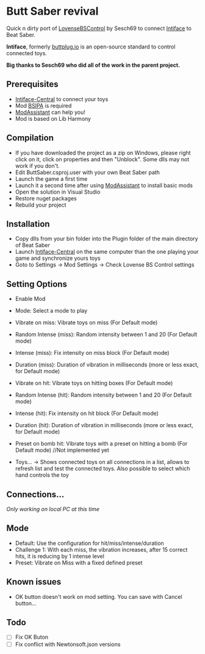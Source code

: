 # Butt Saber revival

Quick n dirty port of [LovenseBSControl](https://github.com/Sesch69/LovenseBSControl) by Sesch69 to connect [Intiface](https://intiface.com/) to Beat Saber.

**Intiface**, formerly [buttplug.io](buttplug.io) is an open-source standard to control connected toys.

**Big thanks to Sesch69 who did all of the work in the parent project.**

## Prerequisites

- [Intiface-Central](https://intiface.com/central/) to connect your toys
- Mod [BSIPA](https://nike4613.github.io/BeatSaber-IPA-Reloaded/) is required
- [ModAssistant](https://github.com/Assistant/ModAssistant) can help you!
- Mod is based on Lib Harmony

## Compilation
* If you have downloaded the project as a zip on Windows, please right click on it, click on properties and then "Unblock". Some dlls may not work if you don't.
* Edit ButtSaber.csproj.user with your own Beat Saber path
* Launch the game a first time
* Launch it a second time after using [ModAssistant](https://github.com/Assistant/ModAssistant) to install basic mods
* Open the solution in Visual Studio
* Restore nuget packages
* Rebuild your project

## Installation
* Copy dlls from your bin folder into the Plugin folder of the main directory of Beat Saber
* Launch [Intiface-Central](https://intiface.com/central/) on the same computer than the one playing your game and synchronize yours toys
* Goto to Settings -> Mod Settings -> Check Lovense BS Control settings

## Setting Options
* Enable Mod
* Mode: Select a mode to play
* Vibrate on miss: Vibrate toys on miss (For Default mode)

* Random Intense (miss): Random intensity between 1 and 20 (For Default mode)
* Intense (miss): Fix intensity on miss block (For Default mode)
* Duration (miss): Duration of vibration in milliseconds (more or less exact, for Default mode)

* Vibrate on hit: Vibrate toys on hitting boxes (For Default mode) 
* Random Intense (hit): Random intensity between 1 and 20 (For Default mode)
* Intense (hit): Fix intensity on hit block (For Default mode)
* Duration (hit): Duration of vibration in milliseconds (more or less exact, for Default mode)

* Preset on bomb hit: Vibrate toys with a preset on hitting a bomb (For Default mode) //Not implemented yet

* Toys... -> Shows connected toys on all connections in a list, allows to refresh list and test the connected toys. Also possible to select which hand controls the toy

## Connections...

*Only working on local PC at this time*

## Mode
* Default: Use the configuration for hit/miss/intense/duration
* Challenge 1: With each miss, the vibration increases, after 15 correct hits, it is reducing by 1 intense level
* Preset: Vibrate on Miss with a fixed defined preset

## Known issues
* OK button doesn't work on mod setting. You can save with Cancel button...

## Todo
- [ ] Fix OK Buton
- [ ] Fix conflict with Newtonsoft.json versions
